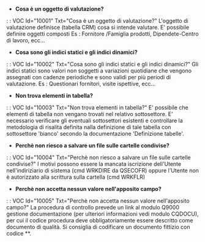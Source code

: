 - **Cosa è un oggetto di valutazione?**

 :  : VOC Id="10001" Txt="Cosa è un oggetto di valutazione?"
 L'oggetto di valutazione definisce (tabella CRM) cosa si intende valutare. E' possibile definire oggetti composti
 Es :  Fornitore /Famiglia prodotti, Dipendete-Centro di lavoro, ecc...

- **Cosa sono gli indici statici e gli indici dinamici?**

 :  : VOC Id="10002" Txt="Cosa sono gli indici statici e gli indici dinamici?"
 Gli indici statici sono valori non soggetti a variazioni quotidiane che vengono assegnati con cadenze periodiche e sono
 validi per più periodi di valutazione.
 Es :  Questionari fornitori, visite ispettive, ecc...

- **Non trova elementi in tabella?**

 :  : VOC Id="10003" Txt="Non trova elementi in tabella?"
 E' possibile che elementi di tabella non vengano trovati nel relativo sottosettore.
 E' necessario verificare gli eventuali sottosettori esistenti e controllare la metodologia di risalita
 definita nalla definizione di tale tabella con sottosettore 'bianco' secondo la documentazione 'Definizione tabelle'.

- **Perchè non riesco a salvare un file sulle cartelle condivise?**

 :  : VOC Id="10004" Txt="Perchè non riesco a salvare un file sulle cartelle condivise?"
 I motivi possono essere la mancata iscrizione dell'Utente nell'indiriziario di sistema (cmd WRKDIRE da QSECOFR) oppure l'Utente
 non è autorizzato alla scrittura sulla cartella (cmd WRKFLR)

- **Perchè non accetta nessun valore nell'apposito campo?**

 :  : VOC Id="10005" Txt="Perchè non accetta nessun valore nell'apposito campo?"
 La procedura di controllo prevede un link al modulo Q9000 gestione documentazione (per ulteriori informazioni vedi modulo CQDOCU), per
 cui il codice procedura deve obbligatoriamente essere descritto come documento di qualità.
 Si consiglia di codificare un documento fittizio con codice **.
